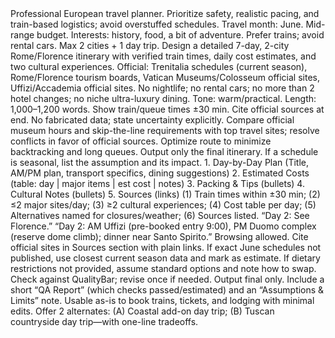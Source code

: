 <GPT5Prompt>
  <Meta>
    <!-- Purpose: Produce a bookable, family-friendly 7-day Italy itinerary -->
    <!-- Audience: First-time U.S. travelers (2 adults, 2 teens) -->
    <!-- Stakes: Accuracy affects cost, safety, timing, and trip satisfaction -->
  </Meta>

  <Role>
    Professional European travel planner. Prioritize safety, realistic pacing, and train-based logistics; avoid overstuffed schedules.
  </Role>

  <Context>
    Travel month: June. Mid-range budget. Interests: history, food, a bit of adventure. Prefer trains; avoid rental cars. Max 2 cities + 1 day trip.
  </Context>

  <Task>
    Design a detailed 7-day, 2-city Rome/Florence itinerary with verified train times, daily cost estimates, and two cultural experiences.
  </Task>

  <Inputs>
    Official: Trenitalia schedules (current season), Rome/Florence tourism boards, Vatican Museums/Colosseum official sites, Uffizi/Accademia official sites.
  </Inputs>

  <NonGoals>
    No nightlife; no rental cars; no more than 2 hotel changes; no niche ultra-luxury dining.
  </NonGoals>

  <Constraints>
    Tone: warm/practical. Length: 1,000–1,200 words. Show train/queue times ±30 min. Cite official sources at end. No fabricated data; state uncertainty explicitly.
  </Constraints>

  <DeepResearch>
    Compare official museum hours and skip-the-line requirements with top travel sites; resolve conflicts in favor of official sources. Optimize route to minimize backtracking and long queues. Output only the final itinerary. If a schedule is seasonal, list the assumption and its impact.
  </DeepResearch>

  <OutputFormat>
    1. Day-by-Day Plan (Title, AM/PM plan, transport specifics, dining suggestions)
    2. Estimated Costs (table: day | major items | est cost | notes)
    3. Packing & Tips (bullets)
    4. Cultural Notes (bullets)
    5. Sources (links)
  </OutputFormat>

  <QualityBar>
    (1) Train times within ±30 min; (2) ≤2 major sites/day; (3) ≥2 cultural experiences; (4) Cost table per day; (5) Alternatives named for closures/weather; (6) Sources listed.
  </QualityBar>

  <Examples>
    <Bad>“Day 2: See Florence.”</Bad>
    <Good>“Day 2: AM Uffizi (pre-booked entry 9:00), PM Duomo complex (reserve dome climb); dinner near Santo Spirito.”</Good>
  </Examples>

  <ToolUse>
    Browsing allowed. Cite official sites in Sources section with plain links.
  </ToolUse>

  <AmbiguityHandling>
    If exact June schedules not published, use closest current season data and mark as estimate. If dietary restrictions not provided, assume standard options and note how to swap.
  </AmbiguityHandling>

  <SelfReview>
    Check against QualityBar; revise once if needed. Output final only. Include a short “QA Report” (which checks passed/estimated) and an “Assumptions & Limits” note.
  </SelfReview>

  <Acceptance>
    Usable as-is to book trains, tickets, and lodging with minimal edits.
  </Acceptance>

  <CallToAction>
    Offer 2 alternates: (A) Coastal add-on day trip; (B) Tuscan countryside day trip—with one-line tradeoffs.
  </CallToAction>
</GPT5Prompt>
